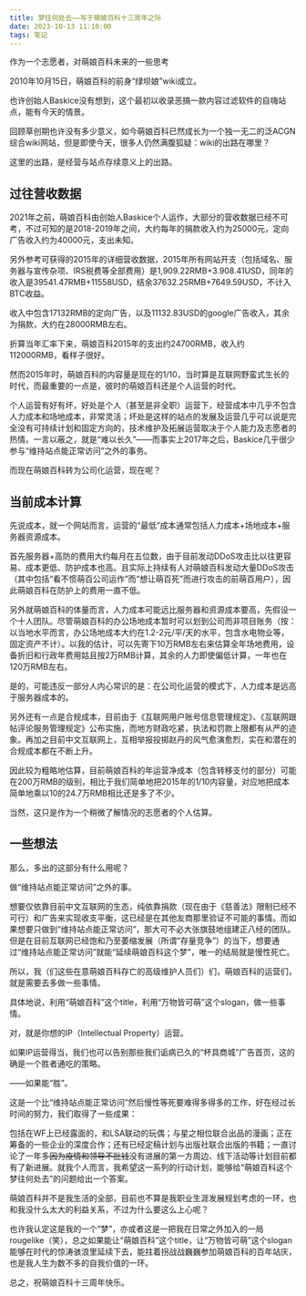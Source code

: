 ```yaml
---
title: 梦往何处去——写于萌娘百科十三周年之际
date: 2023-10-13 11:10:00
tags: 笔记
---
```

作为一个志愿者，对萌娘百科未来的一些思考
<!-- more -->
2010年10月15日，萌娘百科的前身“绿坝娘”wiki成立。

也许创始人Baskice没有想到，这个最初以收录恶搞一款内容过滤软件的自嗨站点，能有今天的情景。

回顾草创期也许没有多少意义，如今萌娘百科已然成长为一个独一无二的泛ACGN综合wiki网站，但是即使今天，很多人仍然满腹狐疑：wiki的出路在哪里？

这里的出路，是经营与站点存续意义上的出路。

## 过往营收数据
2021年之前，萌娘百科由创始人Baskice个人运作，大部分的营收数据已经不可考，不过可知的是2018-2019年之间，大约每年的捐款收入约为25000元，定向广告收入约为40000元，支出未知。

另外参考可获得的2015年的详细营收数据，2015年所有网站开支（包括域名、服务器与宣传杂项、IRS税费等全部费用）是1,909.22RMB+3.908.41USD，同年的收入是39541.47RMB+11558USD，结余37632.25RMB+7649.59USD，不计入BTC收益。

收入中包含17132RMB的定向广告，以及11132.83USD的google广告收入，其余为捐款，大约在28000RMB左右。

折算当年汇率下来，萌娘百科2015年的支出约24700RMB，收入约112000RMB，看样子很好。

然而2015年时，萌娘百科的内容量是现在的1/10，当时算是互联网野蛮式生长的时代，而最重要的一点是，彼时的萌娘百科还是个人运营的时代。

个人运营有好有坏，好处是个人（甚至是非全职）运营下，经营成本中几乎不包含人力成本和场地成本，非常灵活；坏处是这样的站点的发展及运营几乎可以说是完全没有可持续计划和固定方向的，技术维护及拓展运营取决于个人能力及志愿者的热情。一言以蔽之，就是“难以长久”——而事实上2017年之后，Baskice几乎很少参与“维持站点能正常访问”之外的事务。

而现在萌娘百科转为公司化运营，现在呢？

## 当前成本计算
先说成本，就一个网站而言，运营的“最低”成本通常包括人力成本+场地成本+服务器资源成本。

首先服务器+高防的费用大约每月在五位数，由于目前发动DDoS攻击比以往更容易、成本更低、防护成本也高。且实际上持续有人对萌娘百科发动大量DDoS攻击（其中包括“看不惯萌百公司运作”而“想让萌百死”而进行攻击的前萌百用户），因此萌娘百科在防护上的费用一直不低。

另外就萌娘百科的体量而言，人力成本可能远比服务器和资源成本要高，先假设一个十人团队。尽管萌娘百科的办公场地成本暂时可以划到公司而非项目账务（按：以当地水平而言，办公场地成本大约在1.2-2元/平/天的水平，包含水电物业等，固定资产不计）。以我的估计，可以先寄下10万RMB左右来估算全年场地费用，设备折旧和行政年费用姑且按2万RMB计算，其余的人力即使偏低计算，一年也在120万RMB左右。

是的，可能违反一部分人内心常识的是：在公司化运营的模式下，人力成本是远高于服务器成本的。

另外还有一点是合规成本，目前由于《互联网用户账号信息管理规定》、《互联网跟帖评论服务管理规定》公布实施，而地方财政吃紧，执法和罚款上限都有从严的迹象。再加之目前中文互联网上，互相举报投掷赵丹的风气愈演愈烈，实在和潜在的合规成本都在不断上升。

因此较为粗略地估算，目前萌娘百科的年运营净成本（包含转移支付的部分）可能在200万RMB的级别，相比于我们简单地把2015年的1/10内容量，对应地把成本简单地乘以10的24.7万RMB相比还是多了不少。

当然，这只是作为一个稍微了解情况的志愿者的个人估算。

## 一些想法
那么，多出的这部分有什么用呢？

做“维持站点能正常访问”之外的事。

想要仅依靠目前中文互联网的生态，纯依靠捐款（现在由于《慈善法》限制已经不可行）和广告来实现收支平衡，这已经是在其他友商那里验证不可能的事情。而如果想要只做到“维持站点能正常访问”，那大可不必大张旗鼓地组建正八经的团队。但是在目前互联网已经饱和乃至萎缩发展（所谓“存量竞争”）的当下，想要通过“维持站点能正常访问”就能“延续萌娘百科这个梦”，唯一的结局就是慢性死亡。

所以，我（们这些在意萌娘百科存亡的高级维护人员们）们，萌娘百科的运营们，就是需要去多做一些事情。

具体地说，利用“萌娘百科”这个title，利用“万物皆可萌”这个slogan，做一些事情。

对，就是你想的IP（Intellectual Property）运营。

如果IP运营得当，我们也可以告别那些我们诟病已久的“杯具商城”广告首页，这的确是一个胜者通吃的策略。

——如果能“胜”。

这是一个比“维持站点能正常访问”然后慢性等死要难得多得多的工作，好在经过长时间的努力，我们取得了一些成果：

包括在WF上已经露面的，和LSA联动的玩偶；与星之相位联合出品的漫画；正在筹备的一些企业的深度合作；还有已经定稿计划与出版社联合出版的书籍；一直讨论了一年多<s>因为疫情和领导不批钱</s>没有进展的第一方周边、线下活动等计划目前都有了新进展。就我个人而言，我希望这一系列的行动计划，能够给“萌娘百科这个梦往何处去”的问题给出一个答案。

萌娘百科并不是我生活的全部，目前也不算是我职业生涯发展规划考虑的一环，也和我没什么太大的利益关系，不过为什么要这么上心呢？

也许我认定这是我的一个“梦”，亦或者这是一把我在日常之外加入的一局rougelike（笑），总之如果能让“萌娘百科”这个title，让“万物皆可萌”这个slogan能够在时代的惊涛骇浪里延续下去，能拄着拐战战巍巍参加萌娘百科的百年站庆，也是我人生为数不多的自我价值的一环。

总之，祝萌娘百科十三周年快乐。